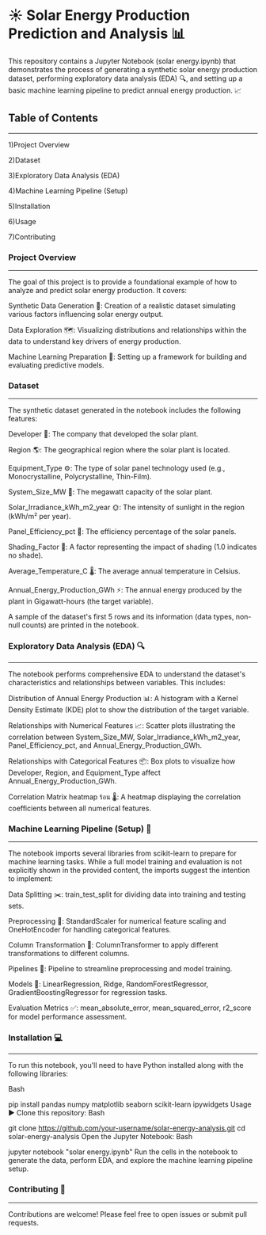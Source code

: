 # ☀️ Solar Energy Production Prediction and Analysis 📊

This repository contains a Jupyter Notebook (solar energy.ipynb) that demonstrates the process of generating a synthetic solar energy production dataset, performing exploratory data analysis (EDA) 🔍, and setting up a basic machine learning pipeline to predict annual energy production. 📈

## Table of Contents
--------------------
1)Project Overview

2)Dataset

3)Exploratory Data Analysis (EDA)

4)Machine Learning Pipeline (Setup)

5)Installation

6)Usage

7)Contributing

### Project Overview
---------------------
The goal of this project is to provide a foundational example of how to analyze and predict solar energy production. It covers:

Synthetic Data Generation 🧪: Creation of a realistic dataset simulating various factors influencing solar energy output.

Data Exploration 🗺️: Visualizing distributions and relationships within the data to understand key drivers of energy production.

Machine Learning Preparation 🤖: Setting up a framework for building and evaluating predictive models.

### Dataset
------------
The synthetic dataset generated in the notebook includes the following features:

Developer 🏢: The company that developed the solar plant.

Region 🌎: The geographical region where the solar plant is located.

Equipment_Type ⚙️: The type of solar panel technology used (e.g., Monocrystalline, Polycrystalline, Thin-Film).

System_Size_MW 📏: The megawatt capacity of the solar plant.

Solar_Irradiance_kWh_m2_year 🌞: The intensity of sunlight in the region (kWh/m² per year).

Panel_Efficiency_pct 💪: The efficiency percentage of the solar panels.

Shading_Factor 🌳: A factor representing the impact of shading (1.0 indicates no shade).

Average_Temperature_C 🌡️: The average annual temperature in Celsius.

Annual_Energy_Production_GWh ⚡: The annual energy produced by the plant in Gigawatt-hours (the target variable).

A sample of the dataset's first 5 rows and its information (data types, non-null counts) are printed in the notebook.

### Exploratory Data Analysis (EDA) 🔍
--------------------------------------
The notebook performs comprehensive EDA to understand the dataset's characteristics and relationships between variables. This includes:

Distribution of Annual Energy Production 📊: A histogram with a Kernel Density Estimate (KDE) plot to show the distribution of the target variable.

Relationships with Numerical Features 📈: Scatter plots illustrating the correlation between System_Size_MW, Solar_Irradiance_kWh_m2_year, Panel_Efficiency_pct, and Annual_Energy_Production_GWh.

Relationships with Categorical Features 📦: Box plots to visualize how Developer, Region, and Equipment_Type affect Annual_Energy_Production_GWh.

Correlation Matrix heatmap ร้อน 🌡️: A heatmap displaying the correlation coefficients between all numerical features.

### Machine Learning Pipeline (Setup) 🤖
-----------------------------------------
The notebook imports several libraries from scikit-learn to prepare for machine learning tasks. While a full model training and evaluation is not explicitly shown in the provided content, the imports suggest the intention to implement:

Data Splitting ✂️: train_test_split for dividing data into training and testing sets.

Preprocessing 🧹: StandardScaler for numerical feature scaling and OneHotEncoder for handling categorical features.

Column Transformation 🔄: ColumnTransformer to apply different transformations to different columns.

Pipelines 🔗: Pipeline to streamline preprocessing and model training.

Models 🧠: LinearRegression, Ridge, RandomForestRegressor, GradientBoostingRegressor for regression tasks.

Evaluation Metrics ✅: mean_absolute_error, mean_squared_error, r2_score for model performance assessment.

### Installation 💻
-------------------
To run this notebook, you'll need to have Python installed along with the following libraries:

Bash

pip install pandas numpy matplotlib seaborn scikit-learn ipywidgets
Usage ▶️
Clone this repository:
Bash

git clone https://github.com/your-username/solar-energy-analysis.git
cd solar-energy-analysis
Open the Jupyter Notebook:
Bash

jupyter notebook "solar energy.ipynb"
Run the cells in the notebook to generate the data, perform EDA, and explore the machine learning pipeline setup.
### Contributing 🤝
__________________
Contributions are welcome! Please feel free to open issues or submit pull requests.
